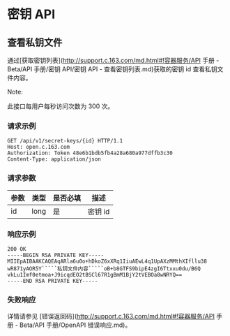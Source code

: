 # 密钥 API

## 查看私钥文件

通过[获取密钥列表](http://support.c.163.com/md.html#!容器服务/API 手册 - Beta/API 手册/密钥 API/密钥 API - 查看密钥列表.md)获取的密钥 id 查看私钥文件内容。

<span>Note:</span><div class="alertContent">此接口每用户每秒访问次数为 300 次。</div>

### 请求示例

	GET /api/v1/secret-keys/{id} HTTP/1.1
	Host: open.c.163.com
	Authorization: Token 48e6b1bdb5fb4a28a680a977dffb3c30
	Content-Type: application/json

### 请求参数

| 参数 | 类型 | 是否必填 |   描述  | 
|------|------|----------|---------|
| id   | long | 是       | 密钥 id |


### 响应示例

    200 OK
    -----BEGIN RSA PRIVATE KEY-----
	MIIEpAIBAAKCAQEAqARla6u0o+hDkoZ6xXRq1IiuAEwL4q1UpAXzMMthXIfllu38
	wR871yAOR5Y`````私钥文件内容`````oB+b8GTFS9bipE4zgI6Ttxxu0du/B6Q
	vkLu1Imf0etmoa+J9icqdEO2tBSCl67R1gBmM1BjY2tVEBOa8wNRYQ==
	-----END RSA PRIVATE KEY-----

### 失败响应
详情请参见 [错误返回码](http://support.c.163.com/md.html#!容器服务/API 手册 - Beta/API 手册/OpenAPI 错误响应.md)。